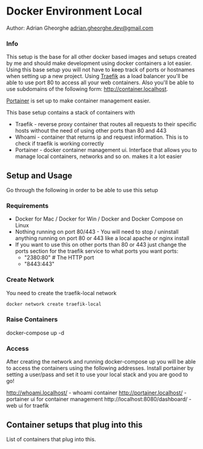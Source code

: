 # Docker Environment Local

Author: Adrian Gheorghe <adrian.gheorghe.dev@gmail.com>

### Info
This setup is the base for all other docker based images and setups created by me and should make development using docker containers a lot easier. Using this base setup you will not have to keep track of ports or hostnames when setting up a new project. Using [Traefik](https://traefik.io/ "Traefik") as a load balancer you'll be able to use port 80 to access all your web containers. Also you'll be able to use subdomains of the following form: http://container.localhost.

[Portainer](https://www.portainer.io/) is set up to make container management easier.

This base setup contains a stack of containers with
- Traefik - reverse proxy container that routes all requests to their specific hosts without the need of using other ports than 80 and 443
- Whoami - container that returns ip and request information. This is to check if traefik is working correctly
- Portainer - docker container management ui. Interface that allows you to manage local containers, networks and so on. makes it a lot easier


## Setup and Usage
Go through the following in order to be able to use this setup

### Requirements
- Docker for Mac / Docker for Win / Docker and Docker Compose on Linux
- Nothing running on port 80/443 - You will need to stop / uninstall anything running on port 80 or 443 like a local apache or nginx install
- If you want to use this on other ports than 80 or 443 just change the ports section for the traefik service to what ports you want
ports:
  - "2380:80"      # The HTTP port
  - "8443:443"

### Create Network
You need to create the traefik-local network

```bash
docker network create traefik-local
```

### Raise Containers
docker-compose up -d


### Access
After creating the network and running docker-compose up you will be able to access the containers using the following addresses. Install portainer by setting a user/pass and set it to use your local stack and you are good to go!

http://whoami.localhost/ - whoami container
http://portainer.localhost/ - portainer ui for container management
http://localhost:8080/dashboard/ - web ui for traefik

## Container setups that plug into this

List of containers that plug into this.
